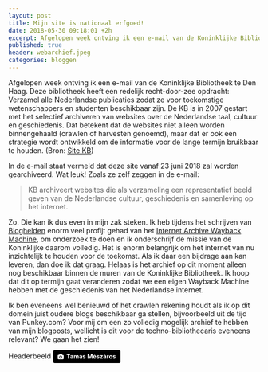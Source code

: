 ```yaml
---
layout: post
title: Mijn site is nationaal erfgoed!
date: 2018-05-30 09:18:01 +2h
excerpt: Afgelopen week ontving ik een e-mail van de Koninklijke Bibliotheek te Den Haag met de mededeling dat ze deze site opnemen in hun collectie. Hashtag Trots!
published: true
header: webarchief.jpeg
categories: bloggen
---
```

Afgelopen week ontving ik een e-mail van de Koninklijke Bibliotheek te Den Haag. Deze bibliotheek heeft een redelijk recht-door-zee opdracht: Verzamel alle Nederlandse publicaties zodat ze voor toekomstige wetenschappers en studenten beschikbaar zijn. De KB is in 2007 gestart met het selectief archiveren van websites over de Nederlandse taal, cultuur en geschiedenis. Dat betekent dat de websites niet alleen worden binnengehaald (crawlen of harvesten genoemd), maar dat er ook een strategie wordt ontwikkeld om de informatie voor de lange termijn bruikbaar te houden. (Bron: [Site KB](https://www.kb.nl/organisatie/onderzoek-expertise/e-depot-duurzame-opslag/webarchivering))

In de e-mail staat vermeld dat deze site vanaf 23 juni 2018 zal worden gearchiveerd. Wat leuk! Zoals ze zelf zeggen in de e-mail:
> KB archiveert websites die als verzameling een representatief beeld geven van de Nederlandse cultuur, geschiedenis en samenleving op het internet.

Zo. Die kan ik dus even in mijn zak steken. Ik heb tijdens het schrijven van [Bloghelden](http://bloghelden.nl/) enorm veel profijt gehad van het [Internet Archive Wayback Machine](https://archive.org/web/), om onderzoek te doen en ik onderschrijf de missie van de Koninklijke daarom volledig. Het is enorm belangrijk om het internet van nu inzichtelijk te houden voor de toekomst. Als ik daar een bijdrage aan kan leveren, dan doe ik dat graag. Helaas is het archief op dit moment alleen nog beschikbaar binnen de muren van de Koninklijke Bibliotheek. Ik hoop dat dit op termijn gaat veranderen zodat we een eigen Wayback Machine hebben met de geschiedenis van het Nederlandse internet. 

Ik ben eveneens wel benieuwd of het crawlen rekening houdt als ik op dit domein juist oudere blogs beschikbaar ga stellen, bijvoorbeeld uit de tijd van Punkey.com? Voor mij om een zo volledig mogelijk archief te hebben van mijn blogposts, wellicht is dit voor de techno-bibliothecaris eveneens relevant? We gaan het zien!


Headerbeeld 
	<a style="background-color:black;color:white;text-decoration:none;padding:4px 6px;font-family:-apple-system, BlinkMacSystemFont, &quot;San Francisco&quot;, &quot;Helvetica Neue&quot;, Helvetica, Ubuntu, Roboto, Noto, &quot;Segoe UI&quot;, Arial, sans-serif;font-size:12px;font-weight:bold;line-height:1.2;display:inline-block;border-radius:3px;" href="https://www.pexels.com/photo/library-university-books-students-12064/" target="_blank" rel="noopener noreferrer" title="Download free do whatever you want high-resolution photos from Tamás Mészáros on Pexels"><span style="display:inline-block;padding:2px 3px;"><svg xmlns="http://www.w3.org/2000/svg" style="height:12px;width:auto;position:relative;vertical-align:middle;top:-1px;fill:white;" viewBox="0 0 32 32"><title></title><path d="M20.8 18.1c0 2.7-2.2 4.8-4.8 4.8s-4.8-2.1-4.8-4.8c0-2.7 2.2-4.8 4.8-4.8 2.7.1 4.8 2.2 4.8 4.8zm11.2-7.4v14.9c0 2.3-1.9 4.3-4.3 4.3h-23.4c-2.4 0-4.3-1.9-4.3-4.3v-15c0-2.3 1.9-4.3 4.3-4.3h3.7l.8-2.3c.4-1.1 1.7-2 2.9-2h8.6c1.2 0 2.5.9 2.9 2l.8 2.4h3.7c2.4 0 4.3 1.9 4.3 4.3zm-8.6 7.5c0-4.1-3.3-7.5-7.5-7.5-4.1 0-7.5 3.4-7.5 7.5s3.3 7.5 7.5 7.5c4.2-.1 7.5-3.4 7.5-7.5z"></path></svg></span><span style="display:inline-block;padding:2px 3px;">Tamás Mészáros</span></a>
